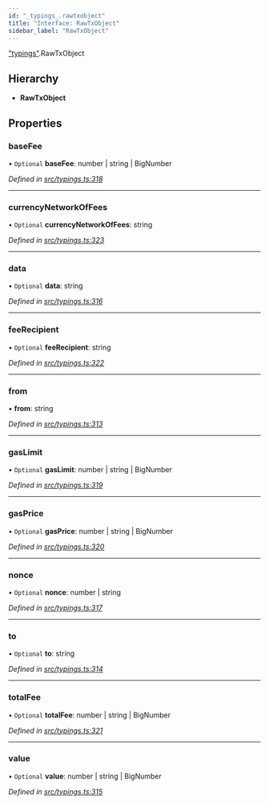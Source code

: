 ```yaml
---
id: "_typings_.rawtxobject"
title: "Interface: RawTxObject"
sidebar_label: "RawTxObject"
---
```


["typings"](../modules/_typings_.md).RawTxObject

## Hierarchy

* **RawTxObject**

## Properties

### baseFee

• `Optional` **baseFee**: number \| string \| BigNumber

*Defined in [src/typings.ts:318](https://github.com/trustlines-protocol/clientlib/blob/8b30ce1/src/typings.ts#L318)*

___

### currencyNetworkOfFees

• `Optional` **currencyNetworkOfFees**: string

*Defined in [src/typings.ts:323](https://github.com/trustlines-protocol/clientlib/blob/8b30ce1/src/typings.ts#L323)*

___

### data

• `Optional` **data**: string

*Defined in [src/typings.ts:316](https://github.com/trustlines-protocol/clientlib/blob/8b30ce1/src/typings.ts#L316)*

___

### feeRecipient

• `Optional` **feeRecipient**: string

*Defined in [src/typings.ts:322](https://github.com/trustlines-protocol/clientlib/blob/8b30ce1/src/typings.ts#L322)*

___

### from

•  **from**: string

*Defined in [src/typings.ts:313](https://github.com/trustlines-protocol/clientlib/blob/8b30ce1/src/typings.ts#L313)*

___

### gasLimit

• `Optional` **gasLimit**: number \| string \| BigNumber

*Defined in [src/typings.ts:319](https://github.com/trustlines-protocol/clientlib/blob/8b30ce1/src/typings.ts#L319)*

___

### gasPrice

• `Optional` **gasPrice**: number \| string \| BigNumber

*Defined in [src/typings.ts:320](https://github.com/trustlines-protocol/clientlib/blob/8b30ce1/src/typings.ts#L320)*

___

### nonce

• `Optional` **nonce**: number \| string

*Defined in [src/typings.ts:317](https://github.com/trustlines-protocol/clientlib/blob/8b30ce1/src/typings.ts#L317)*

___

### to

• `Optional` **to**: string

*Defined in [src/typings.ts:314](https://github.com/trustlines-protocol/clientlib/blob/8b30ce1/src/typings.ts#L314)*

___

### totalFee

• `Optional` **totalFee**: number \| string \| BigNumber

*Defined in [src/typings.ts:321](https://github.com/trustlines-protocol/clientlib/blob/8b30ce1/src/typings.ts#L321)*

___

### value

• `Optional` **value**: number \| string \| BigNumber

*Defined in [src/typings.ts:315](https://github.com/trustlines-protocol/clientlib/blob/8b30ce1/src/typings.ts#L315)*
